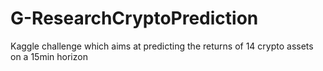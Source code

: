 # G-ResearchCryptoPrediction
Kaggle challenge which aims at predicting the returns of 14 crypto assets on a 15min horizon
